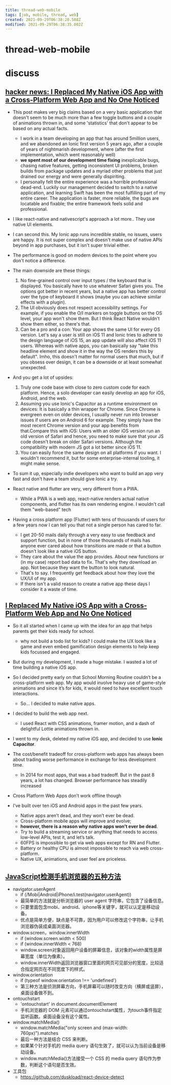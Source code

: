 ```yaml
---
title: thread-web-mobile
tags: [job, mobile, thread, web]
created: 2021-09-29T06:38:20.588Z
modified: 2021-09-29T06:38:35.002Z
---
```


# thread-web-mobile

# discuss

## 

## 

## [hacker news: I Replaced My Native iOS App with a Cross-Platform Web App and No One Noticed](https://news.ycombinator.com/item?id=31243501)

- This post makes very big claims based on a very basic application that doesn't seem to be much more than a few toggle buttons and a couple of animations thrown in, and some 'statistics' that don't appear to be based on any actual facts.
  - I work in a team developing an app that has around 5million users, and we abandoned an Ionic first version 5 years ago, after a couple of years of nightmarish development, where (after the first implementation, which went reasonably well) 
  - **we spent most of our development time fixing** inexplicable bugs, chasing native features, getting inconsistent UI problems, broken builds from package updates and a myriad other problems that just drained our energy and were generally dispiriting.
  - I personally felt the entire experience was a horrible professional dead-end. Luckily our management decided to switch to a native application, and learning Swift has been the most fulfilling part of my entire career. The application is faster, more reliable, the bugs are locatable and fixable; the entire framework feels solid and professional.

- I like react-native and nativescript's approach a lot more.. They use native UI elements.

- I can second this. My Ionic app runs incredible stable, no issues, users are happy. It is not super complex and doesn't make use of native APIs beyond in app purchases, but it isn't super trivial either.
- The performance is good on modern devices to the point where you don't notice a difference.
- The main downside are these things:
  1. No fine-grained control over input types / the keyboard that is displayed. You basically have to use whatever Safari gives you. The options got better in recent years, but a native app has better control over the type of keyboard it shows (maybe you can achieve similar effects with a plugin).
  2. The UI obviously does not respect accessibility settings. For example, if you enable the O/I markers on toggle buttons on the OS level, your app won't show them. But I think React Native wouldn't show them either, so there's that.
  3. Can be a pro and a con: Your app shows the same UI for every OS version. Let's say a user is still on iOS 11 and Ionic tries to adhere to the design language of iOS 15, an app update will also affect iOS 11 users. Whereas with native apps, you can basically say "take this headline element and show it in the way the OS renders this by default". Imho, this doesn't matter for normal users that much, but if you obsess over design, it can be a downside or at least somewhat unexpected.
- And you get a lot of upsides:
  1. Truly one code base with close to zero custom code for each platform. Hence, a solo developer can easily develop an app for iOS, Android, and the web.
  2. Assuming you use Ionic's Capacitor as a runtime environment on devices: It is basically a thin wrapper for Chrome. Since Chrome is evergreen even on older devices, I usually never run into browser issues if users are on Android 6 for example. They simply have the most recent Chrome version and your app benefits from that.Compare this with iOS: Users with an older iOS version run an old version of Safari and hence, you need to make sure that your JS code doesn't break on older Safari versions. Although the compatibility with modern JS got a lot better since iOS 11.
  3. You can easily force the same design on all platforms if you want. I wouldn't recommend it, but for some enterprise-internal tooling, it might make sense.
- To sum it up, especially indie developers who want to build an app very fast and don't have a team should give Ionic a try.

- React native and flutter are very, very different from a PWA.
  - While a PWA is a web app, react-native renders actual native components, and flutter has its own rendering engine. I wouldn't call them "web-based" tech

- Having a cross platform app (Flutter) with tens of thousands of users for a few years now I can tell you that not a single person has cared to far.
  - I get 20-50 mails daily through a very easy to use feedback and support function, but in none of those thousands of mails has anyone ever cared about how transitions are made or that a button doesn't look like a native iOS button.
  - They care about the value the app provides. About new functions or (in my case) report bad data to fix. That's why they download an app. Not because they want the button to look natural.
  - That's to say. I frequently get feedback about how they love the UX/UI of my app.
  - If there isn't a valid reason to create a native app these days I consider it a waste of time.

## [I Replaced My Native iOS App with a Cross-Platform Web App and No One Noticed](https://javascript.plainenglish.io/i-replaced-my-native-ios-app-with-a-cross-platform-web-app-and-no-one-noticed-1653901ce244)

- So it all started when I came up with the idea for an app that helps parents get their kids ready for school.
  - why not build a todo list for kids? I could make the UX look like a game and even embed gamification design elements to help keep kids focussed and engaged.
- But during my development, I made a huge mistake. I wasted a lot of time building a native iOS app.
- So I decided pretty early on that School Morning Routine couldn’t be a cross-platform web app. My app would involve heavy use of game-style animations and since it’s for kids, it would need to have excellent touch interactions.
  - So… I decided to make native apps. 
- I decided to build the web app next. 
  - I used React with CSS animations, framer motion, and a dash of delightful Lottie animations thrown in. 
- I went to my desk, deleted my native iOS app, and decided to use **Ionic Capacitor**.
- The cost/benefit tradeoff for cross-platform web apps has always been about trading worse performance in exchange for less development time. 
  - In 2014 for most apps, that was a bad tradeoff. But in the past 8 years, a lot has changed. Browser performance has steadily increased

- Cross Platform Web Apps don’t work offline though
- I’ve built over ten iOS and Android apps in the past few years. 
  - Native apps aren’t dead, and they won’t ever be dead. 
  - Cross-platform mobile apps will improve and evolve; 
  - **however, there is a reason why native apps won’t ever be dead**. 
  - Try to build a streaming service or anything that needs to access low-level APIs, test it, and let’s talk. 
  - 60FPS is impossible to get via web apps except for RN and Flutter.
  - Battery or healthy CPU is almost impossible to reach via web cross-platform. 
  - Native UX, animations, and user feel are priceless.

## [JavaScript检测手机浏览器的五种方法](https://www.ruanyifeng.com/blog/2021/09/detecting-mobile-browser.html)

- navigator.userAgent
  - if (/Mobi|Android|iPhone/i.test(navigator.userAgent)) 
  - 最简单的方法就是分析浏览器的 user agent 字符串，它包含了设备信息。
  - 只要里面包含mobi、android、iphone等关键字，就可以认定是移动设备。
  - 优点是简单方便，缺点是不可靠，因为用户可以修改这个字符串，让手机浏览器伪装成桌面浏览器。
- window.screen，window.innerWidth
  - if (window.screen.width < 500) 
  - if (window.innerWidth < 768)
  - window.screen对象返回用户设备的屏幕信息，该对象的width属性是屏幕宽度（单位为像素）。
  - window.innerWidth返回浏览器窗口里面的网页可见部分的宽度，比较适合指定网页在不同宽度下的样式。
- window.orientation
  - if (typeof window.orientation !== 'undefined')
  - 第三种方法是侦测屏幕方向，手机屏幕可以随时改变方向（横屏或竖屏），桌面设备做不到。
- ontouchstart
  - 'ontouchstart' in document.documentElement
  - 手机浏览器的 DOM 元素可以通过ontouchstart属性，为touch事件指定监听函数。桌面设备没有这个属性。
- window.matchMedia()
  - window.matchMedia("only screen and (max-width: 760px)").matches
  - 最后一种方法是结合 CSS 来判断。
  - 如果某个针对手机的 media query 语句生效了，就可以认为当前设备是移动设备。
  - window.matchMedia()方法接受一个 CSS 的 media query 语句作为参数，判断这个语句是否生效。
- 工具包
  - https://github.com/duskload/react-device-detect
